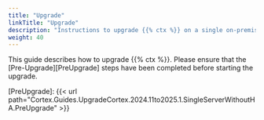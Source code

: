 ```yaml
---
title: "Upgrade"
linkTitle: "Upgrade"
description: "Instructions to upgrade {{% ctx %}} on a single on-premise server without high availability (HA)."
weight: 40
---
```


This guide describes how to upgrade {{% ctx %}}. Please ensure that the [Pre-Upgrade][PreUpgrade] steps have been completed before starting the upgrade.

[PreUpgrade]: {{< url path="Cortex.Guides.UpgradeCortex.2024.11to2025.1.SingleServerWithoutHA.PreUpgrade" >}}
